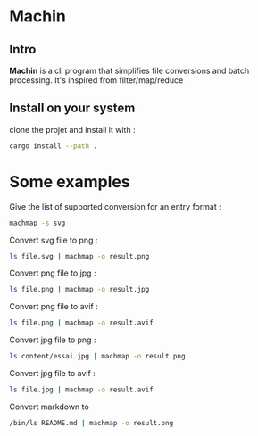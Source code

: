 # Machin

## Intro

**Machin** is a cli program that simplifies file conversions and batch processing.
It's inspired from filter/map/reduce

## Install on your system

clone the projet and install it with :

```zsh
cargo install --path .
```

# Some examples

Give the list of supported conversion for an entry format :

```zsh
machmap -s svg
```

Convert svg file to png :

```zsh
ls file.svg | machmap -o result.png
```

Convert png file to jpg :

```zsh
ls file.png | machmap -o result.jpg
```

Convert png file to avif :

```zsh
ls file.png | machmap -o result.avif
```

Convert jpg file to png :

```zsh
ls content/essai.jpg | machmap -o result.png
```

Convert jpg file to avif :

```zsh
ls file.jpg | machmap -o result.avif
```

Convert markdown to 

```zsh
/bin/ls README.md | machmap -o result.png
```

